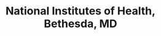 ---
title: "National Institutes of Health, Bethesda, MD"
project_id: 
conf_date: 1993-10-06
conference_id: ""
presenters:
   - peter_bandettini
summary: "National Institutes of Health, Bethesda, MD"
file: /assets/presentations/
filename: 
layout: presentation
---